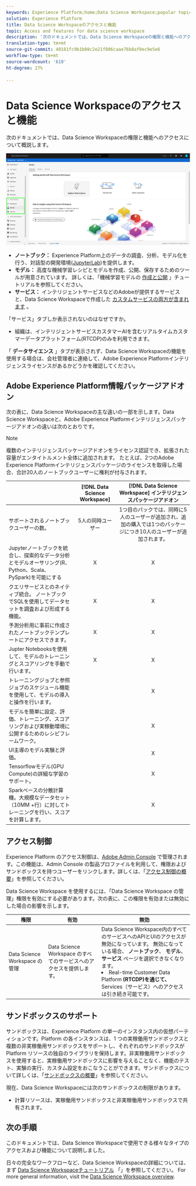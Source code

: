 ```yaml
---
keywords: Experience Platform;home;Data Science Workspace;popular topics;access control;sandbox;intelligence pack;dsw features;dsw access;Adobe Experience Platform Intelligence;intelligence;aep intelligence package
solution: Experience Platform
title: Data Science Workspaceのアクセスと機能
topic: Access and features for data science workspace
description: '次のドキュメントでは、Data Science Workspaceの権限と機能へのアクセスについて概説します。 '
translation-type: tm+mt
source-git-commit: 40181fc9b1b08c2e21f806caae76b8af0ec9e5e6
workflow-type: tm+mt
source-wordcount: '619'
ht-degree: 27%

---
```



# Data Science Workspaceのアクセスと機能

次のドキュメントでは、Data Science Workspaceの権限と機能へのアクセスについて概説します。

![DSWタブ](./images/access/platform-tabs.png)

- **ノートブック：** Experience Platform上のデータの調査、分析、モデル化を行う、対話型の開発環境([JupyterLab](./jupyterlab/overview.md))を提供します。
- **モデル：** 高度な機械学習レシピとモデルを作成、公開、保存するためのツールが用意されています。 詳しくは、「機械学習モデルの [作成と公開](./models-recipes/create-publish-model.md) 」チュートリアルを参照してください。
- **サービス：** インテリジェントサービスなどのAdobeが提供するサービスと、Data Science Workspaceで作成した [カスタムサービスの両方が含まれます](../intelligent-services/home.md) 。

「サービス」タブしか表示されないのはなぜですか。

- 組織は、インテリジェントサービスカスタマーAIを含むリアルタイムカスタマーデータプラットフォーム(RTCDP)のみを利用できます。

「 **データサイエンス** 」タブが表示されず、Data Science Workspaceの機能を使用する場合は、会社管理者に連絡して、Adobe Experience Platformインテリジェンスライセンスがあるかどうかを確認してください。

## Adobe Experience Platform情報パッケージアドオン

次の表に、Data Science Workspaceの主な違いの一部を示します。Data Science Workspaceと、Adobe Experience Platformインテリジェンスパッケージアドオンの違いは次のとおりです。

>[!NOTE]
>
>複数のインテリジェンスパッケージアドオンをライセンス認証でき、拡張された容量がエンタイトルメント全体に追加されます。 たとえば、2つのAdobe Experience Platformインテリジェンスパッケージのライセンスを取得した場合、合計20人のノートブックユーザーに権利が付与されます。

|  | [!DNL Data Science Workspace] | [!DNL Data Science Workspace] インテリジェンスパッケージアドオン |
| --- | :---: | :---: |
| サポートされるノートブックユーザーの数。 | 5人の同時ユーザー | 1つ目のパックでは、同時に5人のユーザーが追加され、追加の購入では1つのパッケージにつき10人のユーザーが追加されます。 |
| Jupyterノートブックを統合し、探索的なデータ分析とモデルオーサリング(R、Python、Scala、PySpark)を可能にする | X | X |
| クエリサービスとのネイティブ統合。 ノートブックでSQLを使用してデータセットを調査および形成する機能。 | X | X |
| 予測分析用に事前に作成されたノートブックテンプレートにアクセスできます。 | X | X |
| Jupter Notebooksを使用して、モデルのトレーニングとスコアリングを手動で行います。 | X | X |
| トレーニングジョブと参照ジョブのスケジュール機能を使用して、モデルの導入と操作を行います。 |  | X |
| モデルを簡単に設定、評価、トレーニング、スコアリングおよび実稼動環境に公開するためのレシピフレームワーク。 |  | X |
| UI主導のモデル実験と評価。 |  | X |
| Tensorflowモデル(GPU Compute)の詳細な学習のサポート。 |  | X |
| Sparkベースの分散計算機。大規模なデータセット（10MM +行）に対してトレーニングを行い、スコアを計算します。 |  | X |

## アクセス制御

Experience Platform のアクセス制御は、[Adobe Admin Console](https://adminconsole.adobe.com) で管理されます。この機能は、Admin Console の製品プロファイルを利用して、権限およびサンドボックスを持つユーザーをリンクします。詳しくは、「[アクセス制御の概要](../access-control/home.md)」を参照してください。

 Data Science Workspace を使用するには、「Data Science Workspace の管理」権限を有効にする必要があります。次の表に、この権限を有効または無効にした場合の影響を示します。

| 権限 | 有効 | 無効 |
|---|---|---|
| Data Science Workspace の管理 | Data Science Workspace のすべてのサービスへのアクセスを提供します。 | Data Science Workspace内のすべてのサービスへのAPIとUIのアクセスが無効になっています。 無効になっている場合、 **ノートブック**、 **モデル**、 **サービス** ページを選択できなくなります。 <li>Real-time Customer Data Platform **(RTCDP)を通じて、** Services（サービス）へのアクセスは引き続き可能です。</li> |

## サンドボックスのサポート

サンドボックスは、Experience Platform の単一のインスタンス内の仮想パーティションです。Platform の各インスタンスは、1 つの実稼働用サンドボックスと複数の非実稼働用サンドボックスをサポートし、それぞれのサンドボックスが Platform リソースの独自のライブラリを保持します。非実稼働用サンドボックスを使用すると、実稼働用サンドボックスに影響を与えることなく、機能のテスト、実験の実行、カスタム設定をおこなうことができます。サンドボックスについて詳しくは、「[サンドボックスの概要](../sandboxes/home.md)」を参照してください。

現在、Data Science Workspaceには次のサンドボックスの制限があります。

- 計算リソースは、実稼働用サンドボックスと非実稼働用サンドボックスで共有されます。

## 次の手順

このドキュメントでは、Data Science Workspaceで使用できる様々なタイプのアクセスおよび機能について説明しました。

日々の完全なワークフローなど、Data Science Workspaceの詳細については、まず [Data Science Workspaceチュートリアル](./walkthrough.md) 「」を参照してください。 For more general information, visit the [Data Science Workspace overview](./home.md).